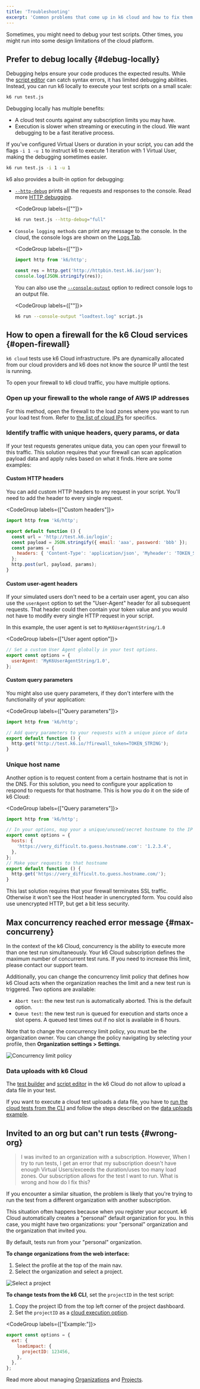 ```yaml
---
title: 'Troubleshooting'
excerpt: 'Common problems that come up in k6 cloud and how to fix them'
---
```


Sometimes, you might need to debug your test scripts.
Other times, you might run into some design limitations of the cloud platform.

## Prefer to debug locally {#debug-locally}

Debugging helps ensure your code produces the expected results.
While the [script editor](/cloud/creating-and-running-a-test/script-editor) can catch syntax errors, it has limited debugging abilities. 
Instead, you can run k6 locally to execute your test scripts on a small scale:

```sh
k6 run test.js
```

Debugging locally has multiple benefits:

* A cloud test counts against any subscription limits you may have.
* Execution is slower when streaming or executing in the cloud. We want debugging to be a fast iterative process.

If you've configured Virtual Users or duration in your script, you can add the flags `-i 1 -u 1` to instruct k6 to execute 1 iteration with 1 Virtual User,
making the debugging sometimes easier.

```sh
k6 run test.js -i 1 -u 1
```

k6 also provides a built-in option for debugging:

- [`--http-debug`](/using-k6/k6-options/reference#http-debug) prints all the requests and responses to the console. Read more [HTTP debugging](/using-k6/http-debugging).

  <CodeGroup labels={[""]}>

  ```bash
  k6 run test.js --http-debug="full"
  ```

  </CodeGroup>

- `Console logging methods` can print any message to the console. In the cloud, the console logs are shown on the [Logs Tab](/cloud/analyzing-results/logs).

  <CodeGroup labels={[""]}>

  ```javascript
  import http from 'k6/http';

  const res = http.get('http://httpbin.test.k6.io/json');
  console.log(JSON.stringify(res));
  ```

  </CodeGroup>

  You can also use the [`--console-output`](/using-k6/k6-options/reference#console-output) option to redirect console logs to an output file.

    <CodeGroup labels={[""]}>

  ```bash
  k6 run --console-output "loadtest.log" script.js
  ```

  </CodeGroup>

## How to open a firewall for the k6 Cloud services {#open-firewall}

`k6 cloud` tests use k6 Cloud infrastructure.
IPs are dynamically allocated from our cloud providers and k6 does not know the source IP until the test is running.

To open your firewall to k6 cloud traffic, you have multiple options.

### Open up your firewall to the whole range of AWS IP addresses

For this method, open the firewall to the load zones where you want to run your load test from.
Refer to [the list of cloud IPs](/cloud/cloud-reference/ips) for specifics.

### Identify traffic with unique headers, query params, or data

If your test requests generates unique data, you can open your firewall to this traffic.
This solution requires that your firewall can scan application payload data and apply rules based on what it finds.
Here are some examples:

#### Custom HTTP headers

You can add custom HTTP headers to any request in your script. You'll need to add the header to every single request.

<CodeGroup labels={["Custom headers"]}>

```javascript
import http from 'k6/http';

export default function () {
  const url = 'http://test.k6.io/login';
  const payload = JSON.stringify({ email: 'aaa', password: 'bbb' });
  const params = {
    headers: { 'Content-Type': 'application/json', 'Myheader': 'TOKEN_STRING' },
  };
  http.post(url, payload, params);
}
```

</CodeGroup>

#### Custom user-agent headers

If your simulated users don't need to be a certain user agent,
you can also use the `userAgent` option to set the "User-Agent" header for all subsequent requests.
That header could then contain your token value and you would not have to modify every single HTTP request in your script.

In this example, the user agent is set to `MyK6UserAgentString/1.0`

<CodeGroup labels={["User agent option"]}>

```javascript
// Set a custom User Agent globally in your test options.
export const options = {
  userAgent: 'MyK6UserAgentString/1.0',
};
```

</CodeGroup>

#### Custom query parameters

You might also use query parameters, if they don't interfere with the functionality of your application:

<CodeGroup labels={["Query parameters"]}>

```javascript
import http from 'k6/http';

// Add query parameters to your requests with a unique piece of data
export default function () {
  http.get('http://test.k6.io/?firewall_token=TOKEN_STRING');
}
```

</CodeGroup>

### Unique host name

Another option is to request content from a certain hostname that is not in the DNS.
For this solution, you need to configure your application to respond to requests for that hostname.
This is how you do it on the side of k6 Cloud:

<CodeGroup labels={["Query parameters"]}>

```javascript
import http from 'k6/http';

// In your options, map your a unique/unused/secret hostname to the IP of the server.
export const options = {
  hosts: {
    'https://very_difficult.to.guess.hostname.com': '1.2.3.4',
  },
};
// Make your requests to that hostname
export default function () {
  http.get('https://very_difficult.to.guess.hostname.com/');
}
```

</CodeGroup>

This last solution requires that your firewall terminates SSL traffic.
Otherwise it won't see the Host header in unencrypted form.
You could also use unencrypted HTTP, but get a bit less security.

## Max concurrency reached error message {#max-concurreny}

In the context of the k6 Cloud, concurrency is the ability to execute more than one test run simultaneously.
Your k6 Cloud subscription defines the maximum number of concurrent test runs.
If you need to increase this limit, please contact our support team.

Additionally, you can change the concurrency limit policy that defines how k6 Cloud acts when the organization reaches the limit and a new test run is triggered.
Two options are available:

- `Abort test`: the new test run is automatically aborted. This is the default option.
- `Queue test`: the new test run is queued for execution and starts once a slot opens.
  A queued test times out if no slot is available in 6 hours.

Note that to change the concurrency limit policy, you must be the organization owner.
You can change the policy navigating by selecting your profile, then  **Organization settings > Settings**.

![Concurrency limit policy](./images/Troubleshooting/k6-concurrency-limit-policy.png)

### Data uploads with k6 Cloud

The [test builder](/test-authoring/test-builder) and [script editor](/cloud/creating-and-running-a-test/script-editor) in the k6 Cloud do not allow to upload a data file in your test.

If you want to execute a cloud test uploads a data file, you have to [run the cloud tests from the CLI](/cloud/creating-and-running-a-test/cloud-tests-from-the-cli) and follow the steps described on the [data uploads example](/examples/data-uploads).

## Invited to an org but can't run tests {#wrong-org}

> I was invited to an organization with a subscription. However, When I try to run tests, I get an error that my subscription doesn't have enough Virtual Users/exceeds the duration/uses too many load zones. Our subscription allows for the test I want to run. What is wrong and how do I fix this?

If you encounter a similar situation, the problem is likely that you're trying to run the test from a different organization with another subscription.

This situation often happens because when you register your account.
k6 Cloud automatically creates a "personal" default organization for you.
In this case, you might have two organizations: your "personal" organization and the organization that invited you.

By default, tests run from your "personal" organization.

**To change organizations from the web interface:**
1. Select the profile at the top of the main nav.
1. Select the organization and select a project.

![Select a project](images/Troubleshooting/k6-project-dashboard.png)

**To change tests from the k6 CLI**, set the `projectID` in the test script:
1. Copy the project ID from the top left corner of the project dashboard.
1. Set the `projectID` as a [cloud execution option](/cloud/creating-and-running-a-test/cloud-tests-from-the-cli#cloud-execution-options).

<CodeGroup labels={["Example:"]}>

```javascript
export const options = {
  ext: {
    loadimpact: {
      projectID: 123456,
    },
  },
};
```

</CodeGroup>

Read more about managing [Organizations](/cloud/project-and-team-management/organizations) and [Projects](/cloud/project-and-team-management/projects).
